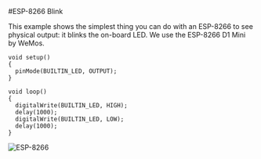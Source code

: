 #ESP-8266 Blink

This example shows the simplest thing you can do with an ESP-8266 to see physical output: it blinks the on-board LED. We use the ESP-8266 D1 Mini by WeMos.

```
void setup() 
{
  pinMode(BUILTIN_LED, OUTPUT);
}

void loop() 
{
  digitalWrite(BUILTIN_LED, HIGH);
  delay(1000);
  digitalWrite(BUILTIN_LED, LOW);
  delay(1000);
}
```

![ESP-8266](ESP-8266.jpg)
